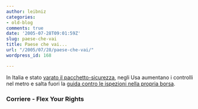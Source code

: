```yaml
---
author: leibniz
categories:
- old-blog
comments: true
date: '2005-07-28T09:01:59Z'
slug: paese-che-vai
title: Paese che vai...
url: "/2005/07/28/paese-che-vai/"
wordpress_id: 168

---
```

In Italia e stato [varato il pacchetto-sicurezza](http://www.corriere.it/Primo_Piano/Politica/2005/07_Luglio/27/pacchetto.shtml), negli Usa aumentano i controlli nel metro e salta fuori la [guida contro le ispezioni nella propria borsa](http://www.flexyourrights.org/subway/).   



### Corriere - Flex Your Rights
